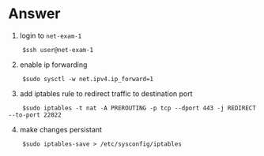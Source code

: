 
# Answer
1. login to `net-exam-1`
```
	$ssh user@net-exam-1
```

2. enable ip forwarding
```
	$sudo sysctl -w net.ipv4.ip_forward=1
```

3. add iptables rule to redirect traffic to destination port
```
	$sudo iptables -t nat -A PREROUTING -p tcp --dport 443 -j REDIRECT --to-port 22022
```

4. make changes persistant
```
	$sudo iptables-save > /etc/sysconfig/iptables
```
